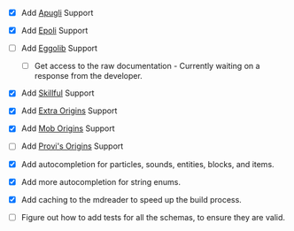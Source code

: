 - [x] Add [Apugli](https://apugli.readthedocs.io/en/latest/) Support
- [x] Add [Epoli](https://epoli-docs.readthedocs.io/en/latest/) Support
- [ ] Add [Eggolib](https://eggolib.github.io/latest/) Support
  - [ ] Get access to the raw documentation - Currently waiting on a response from the developer.
- [x] Add [Skillful](https://skillful-docs.readthedocs.io/en/latest/) Support
- [x] Add [Extra Origins](https://github.com/MoriyaShiine/extra-origins/wiki) Support
- [x] Add [Mob Origins](https://moborigins.ultrusmods.me/en/latest/) Support
- [ ] Add [Provi's Origins](https://github.com/Provismet/Provi-Origins/wiki) Support

- [x] Add autocompletion for particles, sounds, entities, blocks, and items.
- [x] Add more autocompletion for string enums.
- [x] Add caching to the mdreader to speed up the build process.

- [ ] Figure out how to add tests for all the schemas, to ensure they are valid.
